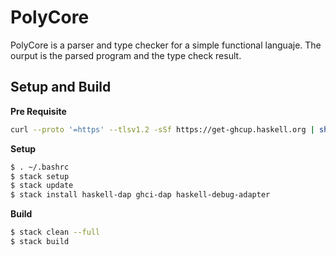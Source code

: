 # PolyCore
PolyCore is a parser and type checker for a simple functional languaje. The ourput is the parsed program and the type check result. 


## Setup and Build

**Pre Requisite**
```bash
curl --proto '=https' --tlsv1.2 -sSf https://get-ghcup.haskell.org | sh
```

**Setup**
```bash
$ . ~/.bashrc 
$ stack setup
$ stack update
$ stack install haskell-dap ghci-dap haskell-debug-adapter
```

**Build**
```bash
$ stack clean --full
$ stack build
```
